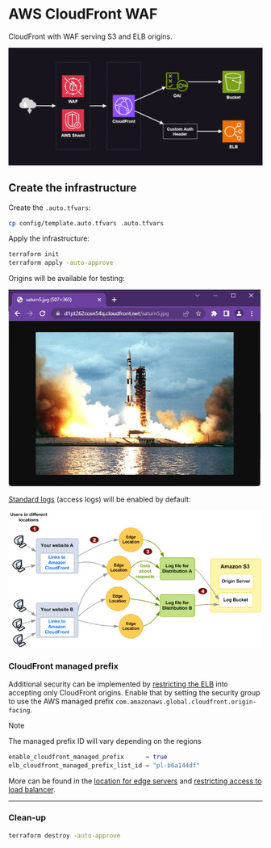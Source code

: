 # AWS CloudFront WAF

CloudFront with WAF serving S3 and ELB origins.

<img src=".assets/cloudfront.png" />

## Create the infrastructure

Create the `.auto.tfvars`:

```sh
cp config/template.auto.tfvars .auto.tfvars
```

Apply the infrastructure:

```sh
terraform init
terraform apply -auto-approve
```

Origins will be available for testing:

<img src=".assets/web.png" width=500/>


[Standard logs][1] (access logs) will be enabled by default:

<img src=".assets/cfaccesslogs.png" />


### CloudFront managed prefix

Additional security can be implemented by [restricting the ELB][2] into accepting only CloudFront origins. Enable that by setting the security group to use the AWS managed prefix `com.amazonaws.global.cloudfront.origin-facing`.

> [!NOTE]
> The managed prefix ID will vary depending on the regions

```terraform
enable_cloudfront_managed_prefix      = true
elb_cloudfront_managed_prefix_list_id = "pl-b6a144df"
```

More can be found in the [location for edge servers][3] and [restricting access to load balancer][4].

---

### Clean-up

```sh
terraform destroy -auto-approve
```

[1]: https://docs.aws.amazon.com/AmazonCloudFront/latest/DeveloperGuide/AccessLogs.html
[2]: https://aws.amazon.com/blogs/networking-and-content-delivery/limit-access-to-your-origins-using-the-aws-managed-prefix-list-for-amazon-cloudfront/
[3]: https://docs.aws.amazon.com/AmazonCloudFront/latest/DeveloperGuide/LocationsOfEdgeServers.html
[4]: https://docs.aws.amazon.com/AmazonCloudFront/latest/DeveloperGuide/restrict-access-to-load-balancer.html
